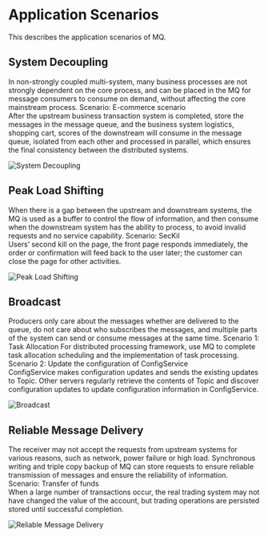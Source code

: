 # Application Scenarios

This describes the application scenarios of MQ.

## System Decoupling
In non-strongly coupled multi-system, many business processes are not strongly dependent on the core process, and can be placed in the MQ for message consumers to consume on demand, without affecting the core mainstream process.
Scenario: E-commerce scenario</br>
After the upstream business transaction system is completed, store the messages in the message queue, and the business system logistics, shopping cart, scores of the downstream will consume in the message queue, isolated from each other and processed in parallel, which ensures the final consistency between the distributed systems.

![System Decoupling](https://github.com/jdcloudcom/en/blob/translationUse/image/Internet-Middleware/Message-Queue/01.png)

## Peak Load Shifting
When there is a gap between the upstream and downstream systems, the MQ is used as a buffer to control the flow of information, and then consume when the downstream system has the ability to process, to avoid invalid requests and no service capability.
Scenario: SecKil</br>
Users’ second kill on the page, the front page responds immediately, the order or confirmation will feed back to the user later; the customer can close the page for other activities.

![Peak Load Shifting](https://github.com/jdcloudcom/en/blob/translationUse/image/Internet-Middleware/Message-Queue/02.png)

## Broadcast
Producers only care about the messages whether are delivered to the queue, do not care about who subscribes the messages, and multiple parts of the system can send or consume messages at the same time.
Scenario 1: Task Allocation
For distributed processing framework, use MQ to complete task allocation scheduling and the implementation of task processing.
Scenario 2: Update the configuration of ConfigService</br>
ConfigService makes configuration updates and sends the existing updates to Topic. Other servers regularly retrieve the contents of Topic and discover configuration updates to update configuration information in ConfigService.

![Broadcast](https://github.com/jdcloudcom/en/blob/translationUse/image/Internet-Middleware/Message-Queue/03.png)

## Reliable Message Delivery
The receiver may not accept the requests from upstream systems for various reasons, such as network, power failure or high load. Synchronous writing and triple copy backup of MQ can store requests to ensure reliable transmission of messages and ensure the reliability of information.
Scenario: Transfer of funds</br>
When a large number of transactions occur, the real trading system may not have changed the value of the account, but trading operations are persisted stored until successful completion.

![Reliable Message Delivery](https://github.com/jdcloudcom/en/blob/translationUse/image/Internet-Middleware/Message-Queue/04.png.png)
